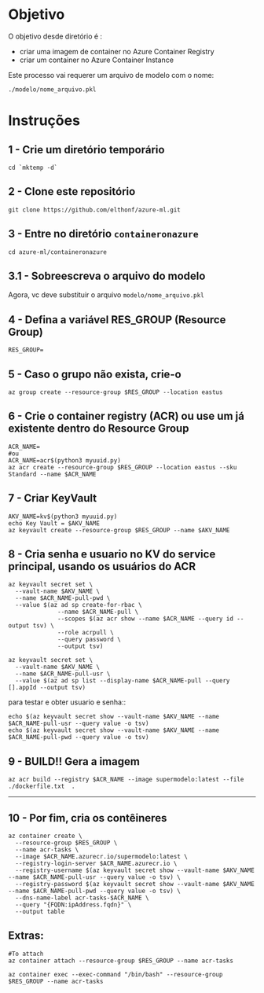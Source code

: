 # Objetivo

O objetivo desde diretório é :
- criar uma imagem de container no Azure Container Registry
- criar um container no Azure Container Instance

Este processo vai requerer um arquivo de modelo com o nome:
```
./modelo/nome_arquivo.pkl
``` 

# Instruções

## 1 - Crie um diretório temporário
```
cd `mktemp -d`
```

## 2 - Clone este repositório
```
git clone https://github.com/elthonf/azure-ml.git
```

## 3 - Entre no diretório `containeronazure`
```
cd azure-ml/containeronazure
```

## 3.1 - Sobreescreva o arquivo do modelo
Agora, vc deve substituir o arquivo `modelo/nome_arquivo.pkl`


## 4 - Defina a variável RES_GROUP (Resource Group)
```
RES_GROUP=
```

## 5 - Caso o grupo não exista, crie-o
```
az group create --resource-group $RES_GROUP --location eastus
```

## 6 - Crie o container registry (ACR) ou use um já existente dentro do Resource Group
```
ACR_NAME=
#ou
ACR_NAME=acr$(python3 myuuid.py)
az acr create --resource-group $RES_GROUP --location eastus --sku Standard --name $ACR_NAME
```


## 7 - Criar KeyVault
```
AKV_NAME=kv$(python3 myuuid.py)
echo Key Vault = $AKV_NAME
az keyvault create --resource-group $RES_GROUP --name $AKV_NAME
```

## 8 - Cria senha e usuario no KV do service principal, usando os usuários do ACR
```
az keyvault secret set \
  --vault-name $AKV_NAME \
  --name $ACR_NAME-pull-pwd \
  --value $(az ad sp create-for-rbac \
              --name $ACR_NAME-pull \
              --scopes $(az acr show --name $ACR_NAME --query id --output tsv) \
              --role acrpull \
              --query password \
              --output tsv)

az keyvault secret set \
  --vault-name $AKV_NAME \
  --name $ACR_NAME-pull-usr \
  --value $(az ad sp list --display-name $ACR_NAME-pull --query [].appId --output tsv)
``` 

para testar e obter usuario e senha::

```
echo $(az keyvault secret show --vault-name $AKV_NAME --name $ACR_NAME-pull-usr --query value -o tsv)
echo $(az keyvault secret show --vault-name $AKV_NAME --name $ACR_NAME-pull-pwd --query value -o tsv)
```

## 9 - BUILD!! Gera a imagem
```
az acr build --registry $ACR_NAME --image supermodelo:latest --file ./dockerfile.txt  .
```

<hr />


## 10 - Por fim, cria os contêineres
```
az container create \
  --resource-group $RES_GROUP \
  --name acr-tasks \
  --image $ACR_NAME.azurecr.io/supermodelo:latest \
  --registry-login-server $ACR_NAME.azurecr.io \
  --registry-username $(az keyvault secret show --vault-name $AKV_NAME --name $ACR_NAME-pull-usr --query value -o tsv) \
  --registry-password $(az keyvault secret show --vault-name $AKV_NAME --name $ACR_NAME-pull-pwd --query value -o tsv) \
  --dns-name-label acr-tasks-$ACR_NAME \
  --query "{FQDN:ipAddress.fqdn}" \
  --output table
```


## Extras:

```
#To attach
az container attach --resource-group $RES_GROUP --name acr-tasks

az container exec --exec-command "/bin/bash" --resource-group $RES_GROUP --name acr-tasks
```